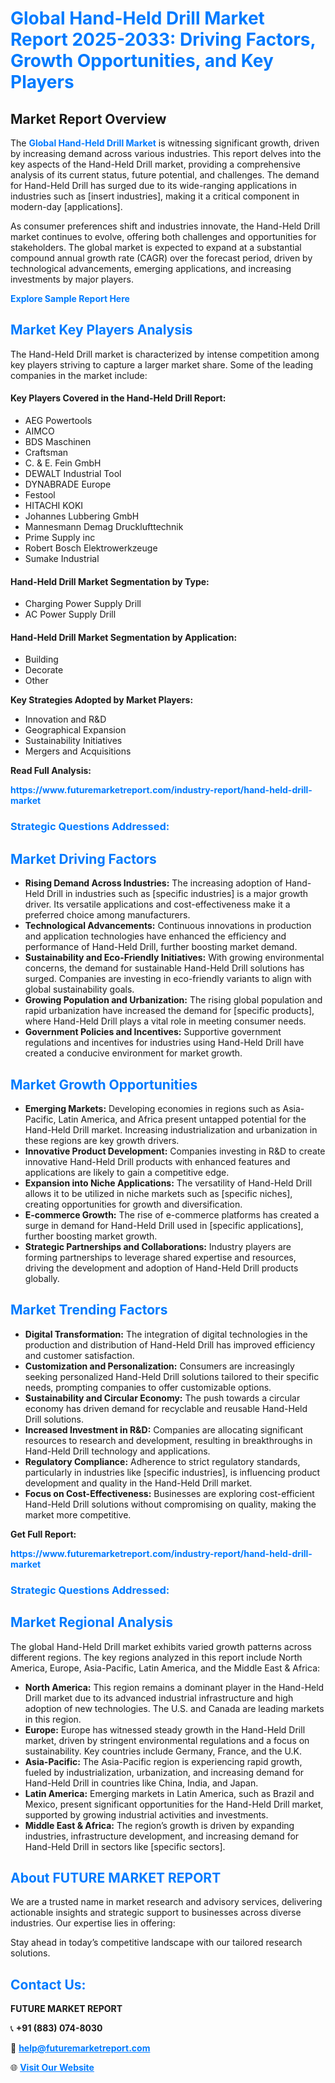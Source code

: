 <h1 style="color: #007BFF;">Global Hand-Held Drill Market Report 2025-2033: Driving Factors, Growth Opportunities, and Key Players</h1>

<section id="overview">
<h2>Market Report Overview</h2>
<p>The <a href="https://www.futuremarketreport.com/industry-report/hand-held-drill-market" style="color: #007BFF; text-decoration: none;"><strong>Global Hand-Held Drill Market</strong></a> is witnessing significant growth, driven by increasing demand across various industries. This report delves into the key aspects of the Hand-Held Drill market, providing a comprehensive analysis of its current status, future potential, and challenges. The demand for Hand-Held Drill has surged due to its wide-ranging applications in industries such as [insert industries], making it a critical component in modern-day [applications].</p>
<p>As consumer preferences shift and industries innovate, the Hand-Held Drill market continues to evolve, offering both challenges and opportunities for stakeholders. The global market is expected to expand at a substantial compound annual growth rate (CAGR) over the forecast period, driven by technological advancements, emerging applications, and increasing investments by major players.</p>
</section>

<section id="overview">
<p><a href="https://www.futuremarketreport.com/request-sample/reportId=104093" style="color: #007BFF; text-decoration: none;"><strong>Explore Sample Report Here</strong></a></p>
</section>

<section id="key-players">
<h2 style="color: #007BFF;">Market Key Players Analysis</h2>
<p>The Hand-Held Drill market is characterized by intense competition among key players striving to capture a larger market share. Some of the leading companies in the market include:</p>
<h4>Key Players Covered in the Hand-Held Drill Report:</h4>
<ul><li>AEG Powertools</li><li>AIMCO</li><li>BDS Maschinen</li><li>Craftsman</li><li>C. &amp; E. Fein GmbH</li><li>DEWALT Industrial Tool</li><li>DYNABRADE Europe</li><li>Festool</li><li>HITACHI KOKI</li><li>Johannes Lubbering GmbH</li><li>Mannesmann Demag Drucklufttechnik</li><li>Prime Supply inc</li><li>Robert Bosch Elektrowerkzeuge</li><li>Sumake Industrial</li></ul>
<h4>Hand-Held Drill Market Segmentation by Type:</h4>
<ul><li>Charging Power Supply Drill</li><li>AC Power Supply Drill</li></ul>

<h4>Hand-Held Drill Market Segmentation by Application:</h4>
<ul><li>Building</li><li>Decorate</li><li>Other</li></ul>
<p><strong>Key Strategies Adopted by Market Players:</strong></p>
<ul>
<li>Innovation and R&D</li>
<li>Geographical Expansion</li>
<li>Sustainability Initiatives</li>
<li>Mergers and Acquisitions</li>
</ul>
</section>

<section>
<p><strong>Read Full Analysis: </strong></p><a href="https://www.futuremarketreport.com/industry-report/hand-held-drill-market" style="color: #007BFF; text-decoration: none;"><strong>https://www.futuremarketreport.com/industry-report/hand-held-drill-market</strong></a>
<h3 style="color: #007BFF;">Strategic Questions Addressed:</h3>
</section>

<section id="driving-factors">
<h2 style="color: #007BFF;">Market Driving Factors</h2>
<ul>
<li><strong>Rising Demand Across Industries:</strong> The increasing adoption of Hand-Held Drill in industries such as [specific industries] is a major growth driver. Its versatile applications and cost-effectiveness make it a preferred choice among manufacturers.</li>
<li><strong>Technological Advancements:</strong> Continuous innovations in production and application technologies have enhanced the efficiency and performance of Hand-Held Drill, further boosting market demand.</li>
<li><strong>Sustainability and Eco-Friendly Initiatives:</strong> With growing environmental concerns, the demand for sustainable Hand-Held Drill solutions has surged. Companies are investing in eco-friendly variants to align with global sustainability goals.</li>
<li><strong>Growing Population and Urbanization:</strong> The rising global population and rapid urbanization have increased the demand for [specific products], where Hand-Held Drill plays a vital role in meeting consumer needs.</li>
<li><strong>Government Policies and Incentives:</strong> Supportive government regulations and incentives for industries using Hand-Held Drill have created a conducive environment for market growth.</li>
</ul>
</section>

<section id="growth-opportunities">
<h2 style="color: #007BFF;">Market Growth Opportunities</h2>
<ul>
<li><strong>Emerging Markets:</strong> Developing economies in regions such as Asia-Pacific, Latin America, and Africa present untapped potential for the Hand-Held Drill market. Increasing industrialization and urbanization in these regions are key growth drivers.</li>
<li><strong>Innovative Product Development:</strong> Companies investing in R&D to create innovative Hand-Held Drill products with enhanced features and applications are likely to gain a competitive edge.</li>
<li><strong>Expansion into Niche Applications:</strong> The versatility of Hand-Held Drill allows it to be utilized in niche markets such as [specific niches], creating opportunities for growth and diversification.</li>
<li><strong>E-commerce Growth:</strong> The rise of e-commerce platforms has created a surge in demand for Hand-Held Drill used in [specific applications], further boosting market growth.</li>
<li><strong>Strategic Partnerships and Collaborations:</strong> Industry players are forming partnerships to leverage shared expertise and resources, driving the development and adoption of Hand-Held Drill products globally.</li>
</ul>
</section>

<section id="trending-factors">
<h2 style="color: #007BFF;">Market Trending Factors</h2>
<ul>
<li><strong>Digital Transformation:</strong> The integration of digital technologies in the production and distribution of Hand-Held Drill has improved efficiency and customer satisfaction.</li>
<li><strong>Customization and Personalization:</strong> Consumers are increasingly seeking personalized Hand-Held Drill solutions tailored to their specific needs, prompting companies to offer customizable options.</li>
<li><strong>Sustainability and Circular Economy:</strong> The push towards a circular economy has driven demand for recyclable and reusable Hand-Held Drill solutions.</li>
<li><strong>Increased Investment in R&D:</strong> Companies are allocating significant resources to research and development, resulting in breakthroughs in Hand-Held Drill technology and applications.</li>
<li><strong>Regulatory Compliance:</strong> Adherence to strict regulatory standards, particularly in industries like [specific industries], is influencing product development and quality in the Hand-Held Drill market.</li>
<li><strong>Focus on Cost-Effectiveness:</strong> Businesses are exploring cost-efficient Hand-Held Drill solutions without compromising on quality, making the market more competitive.</li>
</ul>
</section>

<section>
<p><strong>Get Full Report: </strong></p><a href="https://www.futuremarketreport.com/industry-report/hand-held-drill-market" style="color: #007BFF; text-decoration: none;"><strong>https://www.futuremarketreport.com/industry-report/hand-held-drill-market</strong></a>
<h3 style="color: #007BFF;">Strategic Questions Addressed:</h3>
</section>


<section id="regional-analysis">
<h2 style="color: #007BFF;">Market Regional Analysis</h2>
<p>The global Hand-Held Drill market exhibits varied growth patterns across different regions. The key regions analyzed in this report include North America, Europe, Asia-Pacific, Latin America, and the Middle East & Africa:</p>
<ul>
<li><strong>North America:</strong> This region remains a dominant player in the Hand-Held Drill market due to its advanced industrial infrastructure and high adoption of new technologies. The U.S. and Canada are leading markets in this region.</li>
<li><strong>Europe:</strong> Europe has witnessed steady growth in the Hand-Held Drill market, driven by stringent environmental regulations and a focus on sustainability. Key countries include Germany, France, and the U.K.</li>
<li><strong>Asia-Pacific:</strong> The Asia-Pacific region is experiencing rapid growth, fueled by industrialization, urbanization, and increasing demand for Hand-Held Drill in countries like China, India, and Japan.</li>
<li><strong>Latin America:</strong> Emerging markets in Latin America, such as Brazil and Mexico, present significant opportunities for the Hand-Held Drill market, supported by growing industrial activities and investments.</li>
<li><strong>Middle East & Africa:</strong> The region’s growth is driven by expanding industries, infrastructure development, and increasing demand for Hand-Held Drill in sectors like [specific sectors].</li>
</ul>
</section>

<footer>
<h2 style="color: #007BFF;">About FUTURE MARKET REPORT</h2>
<p>We are a trusted name in market research and advisory services, delivering actionable insights and strategic support to businesses across diverse industries. Our expertise lies in offering:</p>

<p>Stay ahead in today’s competitive landscape with our tailored research solutions.</p>

<h2 style="color: #007BFF;">Contact Us:</h2>
<p><strong>FUTURE MARKET REPORT</strong></p>
<p>📞 <strong>+91 (883) 074-8030</strong></p>
<p>📧 <strong><a href="mailto:help@futuremarketreport.com" style="color: #007BFF;">help@futuremarketreport.com</a></strong></p>
<p>🌐 <strong><a href="https://www.futuremarketreport.com/" style="color: #007BFF;">Visit Our Website</a></strong></p>
</footer>
